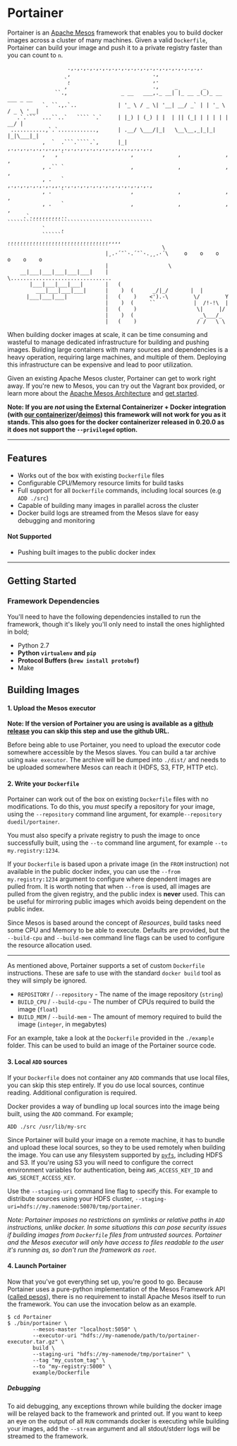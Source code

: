 
# Portainer

Portainer is an [Apache Mesos](http://mesos.apache.org) framework that enables you to build docker images across a cluster of many machines. Given a valid `Dockerfile`, Portainer can build your image and push it to a private registry faster than you can count to `n`.

```
                   .,.,.,.,.,.,.,.,.,.,.,.,.,.,.,.,.,.,.,.,.,.
                   ,                          .,
                  `,                          ,.
                  ,`                          .,     _        _
               ``.,                 _ __   ___,._ __| |_ __ _(_)_ __   ___ _ __
           `. ``.,.`..             | '_ \ / _ \| '__| __/ _` | | '_ \ / _ \ '__|
   .`.```  ...``..`   ```` `.`     | |_) | (_) | |  | || (_| | | | | |  __/ |
 ...........,`.`............,      | .__/ \___/|_|   \__\__,_|_|_| |_|\___|_|
           ,  `  .```.````.`,      |_| ,.,.,.,.,.,.,.,,.,.,.,.,.,.,.,.,.,.,.,.,.,.,.,
           ,   , `                     ,              ,              ,              ,
           , .`` `                     ,              ,              ,              ,
           , .   `                     ,.,.,.,.,.,.,.,,.,.,.,.,.,.,.,.,.,.,.,.,.,.,.,
           , .   `                     ,              ,              ,              ,
           , .   `                     ,              ,              ,              ,
     .`.,,,,,,,,,..                    ``````````````````````````````````````````````
           `     ,
           ```````                               ,,,,,,,,,,,,,,,,,,,,,,,,,,,,,,,,,,,,
````````````````````````````````                 \
                               |¸.·´¯`·.´¯`·.¸¸.·´\     o    o    o    o    o    o
                               |                   \
    __|___|___|___|___|___|    |                    \................................
       |___|___|___|___|       |   (
         ___|___|___|___|      |    )  (      _/|_/       |  |
      |___|___|___|            |   (    )    <').-\        \/        Y
                               |    )  (     ``            |  /!-!\  |
                               |   (    )                   \|     |/
                               |    )  (                     _\___/_
                               |   (    )                   / /   \ \
```

When building docker images at scale, it can be time consuming and wasteful to manage dedicated infrastructure for building and pushing images. Building large containers with many sources and dependencies is a heavy operation, requiring large machines, and multiple of them. Deploying this infrastructure can be expensive and lead to poor utilization.

Given an existing Apache Mesos cluster, Portainer can get to work right away. If you're new to Mesos, you can try out the Vagrant box provided, or learn more about the [Apache Mesos Architecture](http://mesos.apache.org/documentation/latest/mesos-architecture/) and [get started](http://mesos.apache.org/gettingstarted/).

**Note: If you are _not_ using the External Containerizer + Docker integration (with [our containerizer](http://github.com/duedil-ltd/mesos-docker-containerizer)/[deimos](https://github.com/mesosphere/deimos)) this framework will not work for you as it stands. This also goes for the docker containerizer released in 0.20.0 as it does not support the `--privileged` option.**

--------------------------------------------------------------------------------

## Features

- Works out of the box with existing `Dockerfile` files
- Configurable CPU/Memory resource limits for build tasks
- Full support for all `Dockerfile` commands, including local sources (e.g `ADD ./src`)
- Capable of building many images in parallel across the cluster
- Docker build logs are streamed from the Mesos slave for easy debugging and monitoring

#### Not Supported

- Pushing built images to the public docker index

--------------------------------------------------------------------------------

## Getting Started

### Framework Dependencies

You'll need to have the following dependencies installed to run the framework, though it's likely you'll only need to install the ones highlighted in bold;

- Python 2.7
- **Python `virtualenv` and `pip`**
- **Protocol Buffers (`brew install protobuf`)**
- Make

## Building Images

#### 1. Upload the Mesos executor

**Note: If the version of Portainer you are using is available as a [github release](http://github.com/duedil-ltd/portainer/releases) you can skip this step and use the github URL.**

Before being able to use Portainer, you need to upload the executor code somewhere accessible by the Mesos slaves. You can build a tar archive using `make executor`. The archive will be dumped into `./dist/` and needs to be uploaded somewhere Mesos can reach it (HDFS, S3, FTP, HTTP etc).

#### 2. Write your `Dockerfile`

Portainer can work out of the box on existing `Dockerfile` files with no modifications. To do this, you _must_ specify a repository for your image, using the `--repository` command line argument, for example`--repository duedil/portainer`.

You must also specify a private registry to push the image to once successfully built, using the `--to` command line argument, for example `--to my.registry:1234`.

If your `Dockerfile` is based upon a private image (in the `FROM` instruction) not available in the public docker index, you can use the `--from my.registry:1234` argument to configure where dependent images are pulled from. It is worth noting that when `--from` is used, all images are pulled from the given registry, and the public index is **never** used. This can be useful for mirroring public images which avoids being dependent on the public index.

Since Mesos is based around the concept of _Resources_, build tasks need some CPU and Memory to be able to execute. Defaults are provided, but the `--build-cpu` and `--build-mem` command line flags can be used to configure the resource allocation used.

--------------------------------------------------------------------------------

As mentioned above, Portainer supports a set of custom `Dockerfile` instructions. These are safe to use with the standard `docker build` tool as they will simply be ignored.

- `REPOSITORY`  / `--repository` - The name of the image repository (`string`)
- `BUILD_CPU`   / `--build-cpu` - The number of CPUs required to build the image (`float`)
- `BUILD_MEM`   / `--build-mem` - The amount of memory required to build the image (`integer`, in megabytes)

For an example, take a look at the `Dockerfile` provided in the `./example` folder. This can be used to build an image of the Portainer source code.

#### 3. Local `ADD` sources

If your `Dockerfile` does not container any `ADD` commands that use local files, you can skip this step entirely. If you do use local sources, continue reading. Additional configuration is required.

Docker provides a way of bundling up local sources into the image being built, using the `ADD` command. For example;

```
ADD ./src /usr/lib/my-src
```

Since Portainer will build your image on a remote machine, it has to bundle and upload these local sources, so they to be used remotely when building the image. You can use any filesystem supported by [`pyfs`](github.com/duedil-ltd/pyfilesystem), including HDFS and S3. If you're using S3 you will need to configure the correct environment variables for authentication, being `AWS_ACCESS_KEY_ID` and `AWS_SECRET_ACCESS_KEY`.

Use the `--staging-uri` command line flag to specify this. For example to distribute sources using your HDFS cluster, `--staging-uri=hdfs://my.namenode:50070/tmp/portainer`.

*Note: Portainer imposes no restrictions on symlinks or relative paths in `ADD` instructions, unlike docker. In some situations this can pose security issues if building images from `Dockerfile` files from untrusted sources. Portainer and the Mesos executor will only have access to files readable to the user it's running as, so don't run the framework as `root`.*

#### 4. Launch Portainer

Now that you've got everything set up, you're  good to go. Because Portainer uses a pure-python implementation of the Mesos Framework API ([called pesos](http://github.com/wickman/pesos)), there is no requirement to install Apache Mesos itself to run the framework. You can use the invocation below as an example.

```
$ cd Portainer
$ ./bin/portainer \
        --mesos-master "localhost:5050" \
        --executor-uri "hdfs://my-namenode/path/to/portainer-executor.tar.gz" \
        build \
        --staging-uri "hdfs://my-namenode/tmp/portainer" \
        --tag "my_custom_tag" \
        --to "my-registry:5000" \
        example/Dockerfile
```

##### Debugging

To aid debugging, any exceptions thrown while building the docker image will be relayed back to the framework and printed out. If you want to keep an eye on the output of all `RUN` commands docker is executing while building your images, add the `--stream` argument and all stdout/stderr logs will be streamed to the framework.
